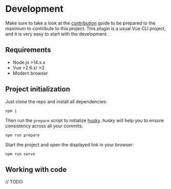 # Development

Make sure to take a look at the [contribution](./contribution.md) guide to be prepared to the maximum to contribute to this project.
This plugin is a usual Vue CLI project, and it is very easy to start with the development. 

## Requirements

+ Node.js >14.x.x
+ Vue >2.6.x/ >3
+ Modern browser

## Project initialization

Just clone the repo
and install all dependencies:

```
npm i
```

Then run the `prepare` script to initialize [husky](https://github.com/typicode/husky). husky will help you to ensure 
consistency across all your commits:
```
npm run prepare
```

Start the project and open the displayed link in your browser:
```
npm run serve
```

## Working with code

// TODO
